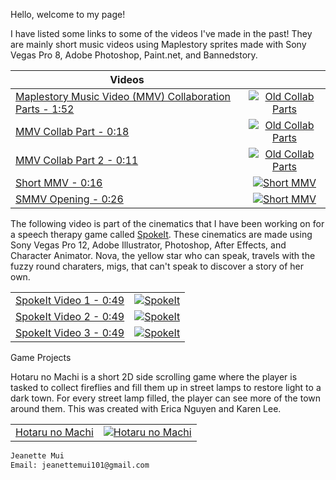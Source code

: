Hello, welcome to my page! 

I have listed some links to some of the videos I've made in the past! They are mainly short music videos using Maplestory sprites made with Sony Vegas Pro 8, Adobe Photoshop, Paint.net, and Bannedstory. 

| Videos        |               | 
| ------------- |:-------------:| 
| [Maplestory Music Video (MMV) Collaboration Parts - 1:52](https://www.youtube.com/watch?v=utauiyaJT7Q-Y) | [![Old Collab Parts](https://i.ytimg.com/vi/utauiyaJT7Q/hqdefault.jpg?sqp=-oaymwEjCPYBEIoBSFryq4qpAxUIARUAAAAAGAElAADIQj0AgKJDeAE=&rs=AOn4CLDzTN1IQ-WTkSK5Xc2ZVA5hC0MmJA)](https://www.youtube.com/watch?v=utauiyaJT7Q-Y "Old Collab Parts") | 
| [MMV Collab Part - 0:18](https://www.youtube.com/watch?v=9jK3xwRU1V4) | [![Old Collab Parts](https://i.ytimg.com/vi/9jK3xwRU1V4/hqdefault.jpg?sqp=-oaymwEjCPYBEIoBSFryq4qpAxUIARUAAAAAGAElAADIQj0AgKJDeAE=&rs=AOn4CLC2zfg26utJurwCyh2giQb6XM164A)](https://www.youtube.com/watch?v=9jK3xwRU1V4-Y "Old Collab Parts") |  
| [MMV Collab Part 2 - 0:11](https://www.youtube.com/watch?v=JyS-6ys0bns) | [![Old Collab Parts](https://i.ytimg.com/vi/JyS-6ys0bns/hqdefault.jpg?sqp=-oaymwEjCPYBEIoBSFryq4qpAxUIARUAAAAAGAElAADIQj0AgKJDeAE=&rs=AOn4CLAIEIMld9gtYYIk-7NJO1AAwluzgw)](https://www.youtube.com/watch?v=JyS-6ys0bns-Y "Old Collab Parts") |  
| [Short MMV - 0:16](https://www.youtube.com/watch?v=wAsDZw2wvDo) | [![Short MMV](https://i.ytimg.com/vi/wAsDZw2wvDo/hqdefault.jpg?sqp=-oaymwEjCPYBEIoBSFryq4qpAxUIARUAAAAAGAElAADIQj0AgKJDeAE=&rs=AOn4CLDa3FKaAjg4GY7fbEtBdypnziTkRg)](https://www.youtube.com/watch?v=wAsDZw2wvDo-Y "Short MMV") |  
| [SMMV Opening - 0:26](https://www.youtube.com/watch?v=LyN6e92jqSQ) | [![Short MMV](https://i.ytimg.com/vi/LyN6e92jqSQ/hqdefault.jpg?sqp=-oaymwEjCPYBEIoBSFryq4qpAxUIARUAAAAAGAElAADIQj0AgKJDeAE=&rs=AOn4CLAGjZ_DzymK-2ZYFNPU7ZkrCY4y9Q)](https://www.youtube.com/watch?v=LyN6e92jqSQ-Y "Short MMV") |  


The following video is part of the cinematics that I have been working on for a speech therapy game called [SpokeIt](https://spokeitthegame.com/). These cinematics are made using Sony Vegas Pro 12, Adobe Illustrator, Photoshop, After Effects, and Character Animator.
Nova, the yellow star who can speak, travels with the fuzzy round charaters, migs, that can't speak to discover a story of her own. 

|               |               | 
| ------------- |:-------------:| 
| [SpokeIt Video 1 - 0:49](https://www.youtube.com/watch?v=qf6Pb_HOvGA&feature=youtu.be) | [![SpokeIt](https://i.ytimg.com/vi/qf6Pb_HOvGA/hqdefault.jpg?sqp=-oaymwEjCPYBEIoBSFryq4qpAxUIARUAAAAAGAElAADIQj0AgKJDeAE=&rs=AOn4CLBcli82RQpz8H8U0G18WZ6ZK1rS7Q)](https://www.youtube.com/watch?v=qf6Pb_HOvGA&feature=youtu.be-Y "SpokeIt") |  
| [SpokeIt Video 2 - 0:49](https://www.youtube.com/watch?v=PRSEne-KjnQ&feature=youtu.be) | [![SpokeIt](https://i.ytimg.com/vi/PRSEne-KjnQ/hqdefault.jpg?sqp=-oaymwEjCPYBEIoBSFryq4qpAxUIARUAAAAAGAElAADIQj0AgKJDeAE=&rs=AOn4CLD6n41wJBwYEgAW7qrCMJK18iUn-g)](https://www.youtube.com/watch?v=qf6Pb_HOvGA&feature=youtu.be-Y "SpokeIt") |  
| [SpokeIt Video 3 - 0:49](https://www.youtube.com/watch?v=7Rybkf7eSqo&feature=youtu.be) | [![SpokeIt](https://i.ytimg.com/vi/7Rybkf7eSqo/hqdefault.jpg?sqp=-oaymwEjCPYBEIoBSFryq4qpAxUIARUAAAAAGAElAADIQj0AgKJDeAE=&rs=AOn4CLCF43vLGh14hJ_it95jz88mhO9Tsg)](https://www.youtube.com/watch?v=qf6Pb_HOvGA&feature=youtu.be-Y "SpokeIt") |  

Game Projects

Hotaru no Machi is a short 2D side scrolling game where the player is tasked to collect fireflies and fill them up in street lamps to restore light to a dark town. For every street lamp filled, the player can see more of the town around them. This was created with Erica Nguyen and Karen Lee.

|               |               | 
| ------------- |:-------------:| 
| [Hotaru no Machi](https://cowsgooom.itch.io/hotaru-no-machi) | [![Hotaru no Machi](https://lh3.googleusercontent.com/SZLdMCc7A6qeZ8gqqoih2BsaNmj-Db6S9O7qzSqsf6mEx9PQg2fwmT3vM50oJffks9zbu0qmATHUSVKEujcbNeqtgOBjmP6hARNLjws2KoiJKtXkhWQqY-bL-Pen6RrSsPM3CzrATJ404ABA9IjxCUY4KiAcbI3SVhKJeaPfDZ_eUdlwvM2klCxiDlkIhXEKtsSrcgObSCBU-fhEosiXfmPdc9wvSE4QauD-hN1zZ--vZoAgeOEO5peex1xKtuSWD_DNYHddt4_HZPod9V-_aV8sVHHO0Lcp2nuTtTJsvsFvANtYSDbBWF_GHr4gvNTVvbiamDs_YjJE7ezFDha6hiylHFseyV_W0n-erkUTgn-gPYssnowXhMCzgUpvuwtsN1IGyXg0xG2NG9xPhKeOLlrGUYIgasHpUtzGjWqJemUb34gOt4n1iy6lKjUjLxLrCo_CDid8EBUTrKwgmJmyf1oH4gIFhm1pa_PQjyqF608VHBS8M1lz_vSuPGSOYAqT0FtpRPjaVp2B0kqvk3l4IAfi1iFMNguRdcj33qP9e_zSxou7QIjDz0BjMLfBIcsaswirDipp9mVO6lJ6FgcLCPswtP_Mdma4a2Rx4tSCFvYMuNTLbexvuPGDUYIk9crFuWAdJyTchfZrxgOEv-A6BEWfbsQqAIU=w1170-h559-no)](https://cowsgooom.itch.io/hotaru-no-machi "Hotaru no Machi") |  


```markdown
Jeanette Mui
Email: jeanettemui101@gmail.com
```
